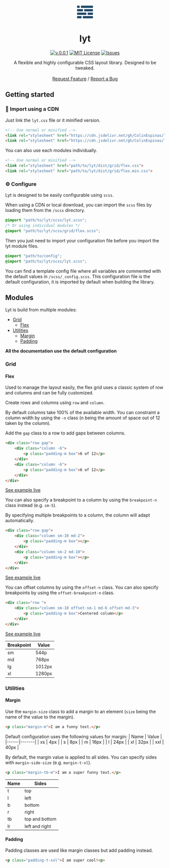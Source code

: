 
<p align="center"><img src="./docs/assets/images/logo.png" width="50"></p>
<h1 align="center">lyt</h1>
<div align="center">

  [![v.0.0.1](https://img.shields.io/badge/lyt-0.0.1-blue.svg?style=flat-square)](https://github.com/ColinEspinas/lyt)
  [![MIT License](https://img.shields.io/github/license/Spiderpig86/Cirrus.svg?style=flat-square)](https://github.com/ColinEspinas/lyt/blob/master/LICENSE)
  [![Issues](https://img.shields.io/github/issues/ColinEspinas/lyt?style=flat-square)](https://github.com/ColinEspinas/lyt/issues)

</div>

<p align="center">
A flexible and highly configurable CSS layout library. Designed to be tweaked.
<br />
<!-- <a href=""><strong>Check out the docs »</strong></a> -->
<br>
<a href="https://github.com/ColinEspinas/lyt/issues" target="_blank">Request Feature</a>
/
<a href="https://github.com/ColinEspinas/lyt/issues" target="_blank">Report a Bug</a>
</p>

## Getting started

### 🚀 Import using a CDN

Just link the `lyt.css` file or it minified version.

```html
<!-- Use normal or minified -->
<link rel="stylesheet" href="https://cdn.jsdelivr.net/gh/ColinEspinas/lyt/dist/lyt.css">
<link rel="stylesheet" href="https://cdn.jsdelivr.net/gh/ColinEspinas/lyt/dist/lyt.min.css">
```

You can also use each modules individually.

```html
<!-- Use normal or minified -->
<link rel="stylesheet" href="path/to/lyt/dist/grid/flex.css">
<link rel="stylesheet" href="path/to/lyt/dist/grid/flex.min.css">
```

### ⚙️ Configure

Lyt is designed to be easily configurable using `scss`.

When using a CDN or local download, you can import the `scss` files by loading them from the `/scss` directory.

```scss
@import "path/to/lyt/scss/lyt.scss";
/* Or using individual modules */
@import "path/to/lyt/scss/grid/flex.scss";
```

Then you just need to import your configuration file before you import the lyt module files.

```scss
@import "path/to/config";
@import "path/to/lyt/scss/lyt.scss";
```

You can find a template config file where all variables are commented with the default values in `/scss/_config.scss`. This configuration file is the default configuration, it is imported by default when building the library.

## Modules

Lyt is build from multiple modules:

- [Grid](#grid)
  - [Flex](#flex)
- [Utilities](#utilities)
  - [Margin](#margin)
  - [Padding](#padding)

**All the documentation use the default configuration**

### Grid

#### Flex

Used to manage the layout easily, the flex grid uses a classic system of row and columns and can be fully customized.

Create rows and columns using `row` and `column`.

By default columns take 100% of the available width. You can constraint a column width by using the `-n` class (n being the amount of space out of 12 taken by the column).

Add the `gap` class to a row to add gaps between columns.

```html
<div class="row gap">
    <div class="column -6">
        <p class="padding-m box">6 of 12</p>
    </div>
    <div class="column -6">
        <p class="padding-m box">6 of 12</p>
    </div>
</div>
```
[See example live](https://jsfiddle.net/hpax1ksL/)

You can also specify a breakpoint to a column by using the `breakpoint-n` class instead (e.g. `sm-5`).

By specifying multiple breakpoints to a column, the column will adapt automatically.

```html
<div class="row gap">
    <div class="column sm-10 md-2">
        <p class="padding-m box"></p>
    </div>
    <div class="column sm-2 md-10">
        <p class="padding-m box"></p>
    </div>
</div>
```
[See example live](https://jsfiddle.net/ogarwz7v/)

You can offset columns by using the `offset-n` class. You can also specify breakpoints by using the `offset-breakpoint-n` class.

```html
<div class="row ">
	<div class="column sm-10 offset-sm-1 md-6 offset-md-3">
		<p class="padding-m box">Centered column</p>
	</div>
</div>
```
[See example live](https://jsfiddle.net/sr2c0w96/)

| Breakpoint | Value  |
|------------|--------|
| sm         | 544p   |
| md         | 768px  |
| lg         | 1012px |
| xl         | 1280px |

### Utilities

#### Margin

Use the `margin-size` class to add a margin to an element (`size` being the name of the value to the margin).

```html
<p class="margin-m">I am a funny text.</p>
```

Default configuration uses the following values for margin:
| Name | Value |
|------|-------|
| xs   | 4px   |
| s    | 8px   |
| m    | 16px  |
| l    | 24px  |
| xl   | 32px  |
| xxl  | 40px  |

By default, the margin value is applied to all sides. You can specify sides with `margin-side-size` (e.g. `margin-t-xl`).

```html
<p class="margin-tb-m">I am a super funny text.</p>
```

| Name | Sides          |
|------|----------------|
| t    | top            |
| l    | left           |
| b    | bottom         |
| r    | right          |
| tb   | top and bottom |
| lr   | left and right |

#### Padding

Padding classes are used like margin classes but add padding instead.

```html
<p class="padding-t-xxl">I am super cool!<p>
```